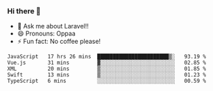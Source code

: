 ### Hi there 👋

<!--
**reubenwedson/reubenwedson** is a ✨ _special_ ✨ repository because its `README.md` (this file) appears on your GitHub profile.
Here are some ideas to get you started:
- 📫 How to reach me: 
- 🔭 I’m currently working on awesome talent app
- 🌱 I’m currently learning extreme Vue js technical stuffs
- 👯 I’m looking to collaborate on start ups challenges
- 🤔 I’m looking for help with time
-->
- 💬 Ask me about Laravel!!
- 😄 Pronouns: Oppaa
- ⚡ Fun fact: No coffee please!

<!--START_SECTION:waka-->
```text
JavaScript   17 hrs 26 mins  ███████████████████████▒░   93.19 % 
Vue.js       31 mins         ▓░░░░░░░░░░░░░░░░░░░░░░░░   02.85 % 
XML          20 mins         ▒░░░░░░░░░░░░░░░░░░░░░░░░   01.85 % 
Swift        13 mins         ▒░░░░░░░░░░░░░░░░░░░░░░░░   01.23 % 
TypeScript   6 mins          ░░░░░░░░░░░░░░░░░░░░░░░░░   00.59 % 
```
<!--END_SECTION:waka-->
